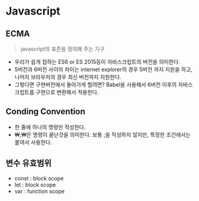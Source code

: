 # Javascript


## ECMA 
> javascript의 표준을 정의해 주는 기구

- 우리가 쉽게 접하는 ES6 or ES 2015등이 자바스크립트의 버전을 의미한다.
- 5버전과 6버전 사이의 차이는 internet explorer의 경우 5버전 까지 지원을 하고, 나머지 브라우저의 경우 최신 버전까지 지원한다. 
- 그렇다면 구현버전에서 돌아가게 할려면? Babel을 사용해서 6버전 이후의 자바스크립트를 구현으로 변환해서 적용한다.

## Conding Convention
- 한 줄에 하나의 명령만 작성한다.
- ₩;₩은 명령이 끝난것을 의미한다. 보통 ;을 작성하지 않지만, 특정한 조건에서는 붙여서 사용한다.

## 변수 유효범위
- const : block scope 
- let : block scope
- var : function scope
